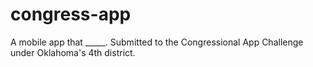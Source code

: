 # congress-app
A mobile app that _____. Submitted to the Congressional App Challenge under Oklahoma's 4th district.
